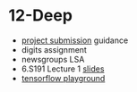# 12-Deep

* [project submission](project_submission.md) guidance
* digits assignment
* newsgroups LSA
* 6.S191 Lecture 1 [slides](http://introtodeeplearning.com/slides/6S191_MIT_DeepLearning_L1.pdf)
* [tensorflow playground](https://playground.tensorflow.org)
